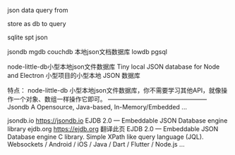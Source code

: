 json data query from

store as db to query 


sqlite spt json

jsondb mgdb couchdb 
本地json文档数据库
lowdb 
pgsql

node-little-db小型本地json文件数据库
Tiny local JSON database for Node and Electron
小型项目的小型本地 JSON 数据库

特点： node-little-db 小型本地json文件数据库，你不需要学习其他API，就像操作一个对象、数组一样操作它即可。
————————————————
Jsondb A Opensource, Java-based, In-Memory/Embedded ...

jsondb.io
https://jsondb.io
EJDB 2.0 — Embeddable JSON Database engine library
ejdb.org
https://ejdb.org
翻译此页
EJDB 2.0 — Embeddable JSON Database engine C library. Simple XPath like query language (JQL). Websockets / Android / iOS / Java / Dart / Flutter / Node.js ...